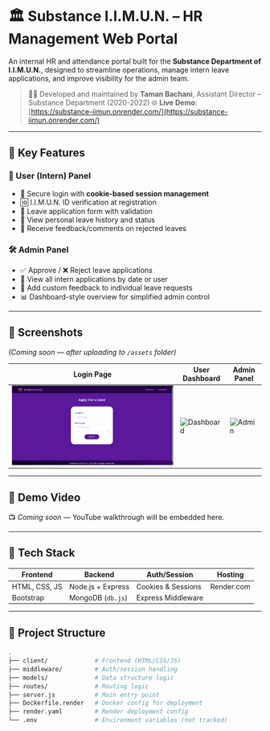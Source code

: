 # 🏛️ Substance I.I.M.U.N. – HR Management Web Portal

An internal HR and attendance portal built for the **Substance Department of I.I.M.U.N.**, designed to streamline operations, manage intern leave applications, and improve visibility for the admin team.

> 👨‍💻 Developed and maintained by **Taman Bachani**, Assistant Director – Substance Department (2020-2022) 
> 🌐 **Live Demo**: [https://substance-iimun.onrender.com/](https://substance-iimun.onrender.com/)

---

## 🚀 Key Features

### 👥 User (Intern) Panel
- 🔐 Secure login with **cookie-based session management**
- 🆔 I.I.M.U.N. ID verification at registration
- 📝 Leave application form with validation
- 📂 View personal leave history and status
- 💬 Receive feedback/comments on rejected leaves

### 🛠️ Admin Panel
- ✅ Approve / ❌ Reject leave applications
- 📅 View all intern applications by date or user
- 🧾 Add custom feedback to individual leave requests
- 📊 Dashboard-style overview for simplified admin control

---

## 📸 Screenshots

_(Coming soon — after uploading to `/assets` folder)_

| Login Page | User Dashboard | Admin Panel |
|------------|----------------|-------------|
| ![Login](assets/login.png) | ![Dashboard](assets/user-dashboard.png) | ![Admin](assets/admin-panel.png) |

---

## 🎥 Demo Video

📺 *Coming soon* — YouTube walkthrough will be embedded here.

---

## 🧰 Tech Stack

| Frontend | Backend | Auth/Session | Hosting |
|----------|---------|--------------|---------|
| HTML, CSS, JS | Node.js + Express | Cookies & Sessions | Render.com |
| Bootstrap | MongoDB (`db.js`) | Express Middleware | |

---

## 📁 Project Structure

```bash
.
├── client/             # Frontend (HTML/CSS/JS)
├── middleware/         # Auth/session handling
├── models/             # Data structure logic
├── routes/             # Routing logic
├── server.js           # Main entry point
├── Dockerfile.render   # Docker config for deployment
├── render.yaml         # Render deployment config
└── .env                # Environment variables (not tracked)
